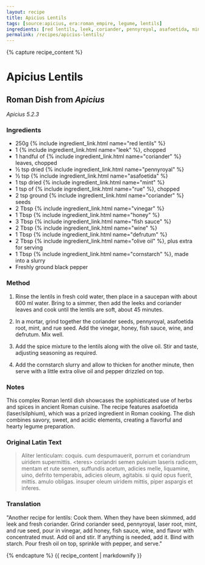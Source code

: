 ```yaml
---
layout: recipe
title: Apicius Lentils
tags: [source:apicius, era:roman_empire, legume, lentils]
ingredients: [red lentils, leek, coriander, pennyroyal, asafoetida, mint, rue, vinegar, honey, fish sauce, wine, defrutum, olive oil, cornstarch]
permalink: /recipes/apicius-lentils/
---
```


{% capture recipe_content %}

# Apicius Lentils

## Roman Dish from *Apicius*
*Apicius 5.2.3*

### Ingredients
- 250g {% include ingredient_link.html name="red lentils" %}  
- 1 {% include ingredient_link.html name="leek" %}, chopped  
- 1 handful of {% include ingredient_link.html name="coriander" %} leaves, chopped  
- ½ tsp dried {% include ingredient_link.html name="pennyroyal" %}  
- ½ tsp {% include ingredient_link.html name="asafoetida" %}  
- 1 tsp dried {% include ingredient_link.html name="mint" %}  
- 1 tsp of {% include ingredient_link.html name="rue" %}, chopped  
- 2 tsp ground {% include ingredient_link.html name="coriander" %} seeds  
- 2 Tbsp {% include ingredient_link.html name="vinegar" %}  
- 1 Tbsp {% include ingredient_link.html name="honey" %}  
- 3 Tbsp {% include ingredient_link.html name="fish sauce" %}  
- 2 Tbsp {% include ingredient_link.html name="wine" %}  
- 1 Tbsp {% include ingredient_link.html name="defrutum" %}  
- 2 Tbsp {% include ingredient_link.html name="olive oil" %}, plus extra for serving  
- 1 Tbsp {% include ingredient_link.html name="cornstarch" %}, made into a slurry
- Freshly ground black pepper

### Method

1. Rinse the lentils in fresh cold water, then place in a saucepan with about 600 ml water. Bring to a simmer, then add the leeks and coriander leaves and cook until the lentils are soft, about 45 minutes.  

2. In a mortar, grind together the coriander seeds, pennyroyal, asafoetida root, mint, and rue seed. Add the vinegar, honey, fish sauce, wine, and defrutum. Mix well.

3. Add the spice mixture to the lentils along with the olive oil. Stir and taste, adjusting seasoning as required.  

4. Add the cornstarch slurry and allow to thicken for another minute, then serve with a little extra olive oil and pepper drizzled on top.

### Notes
This complex Roman lentil dish showcases the sophisticated use of herbs and spices in ancient Roman cuisine. The recipe features asafoetida (laser/silphium), which was a prized ingredient in Roman cooking. The dish combines savory, sweet, and acidic elements, creating a flavorful and hearty legume preparation.

### Original Latin Text
> Aliter lenticulam: coquis. cum despumauerit, porrum et coriandrum uiridem supermittis. \<teres\> coriandri semen puleium laseris radicem, mentam et rute semen, suffundis acetum, adicies melle, liquamine, uino, defrito temperabis, adicies oleum, agitabis. si quid opus fuerit, mittis. amulo obligas. insuper oleum uiridem mittis, piper aspargis et inferes.

### Translation
"Another recipe for lentils: Cook them. When they have been skimmed, add leek and fresh coriander. Grind coriander seed, pennyroyal, laser root, mint, and rue seed, pour in vinegar, add honey, fish sauce, wine, and flavor with concentrated must. Add oil and stir. If anything is needed, add it. Bind with starch. Pour fresh oil on top, sprinkle with pepper, and serve."

{% endcapture %}
{{ recipe_content | markdownify }}
